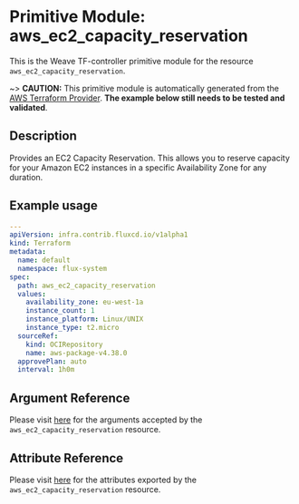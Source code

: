 
# Primitive Module: aws_ec2_capacity_reservation

This is the Weave TF-controller primitive module for the resource `aws_ec2_capacity_reservation`.

~> **CAUTION:** This primitive module is automatically generated from the [AWS Terraform Provider](https://registry.terraform.io/providers/hashicorp/aws/latest/docs/resources/ec2_capacity_reservation). **The example below still needs to be tested and validated**.

## Description

Provides an EC2 Capacity Reservation. This allows you to reserve capacity for your Amazon EC2 instances in a specific Availability Zone for any duration.

## Example usage

```yaml
---
apiVersion: infra.contrib.fluxcd.io/v1alpha1
kind: Terraform
metadata:
  name: default
  namespace: flux-system
spec:
  path: aws_ec2_capacity_reservation
  values:
    availability_zone: eu-west-1a
    instance_count: 1
    instance_platform: Linux/UNIX
    instance_type: t2.micro
  sourceRef:
    kind: OCIRepository
    name: aws-package-v4.38.0
  approvePlan: auto
  interval: 1h0m
```

## Argument Reference

Please visit [here](https://registry.terraform.io/providers/hashicorp/aws/latest/docs/resources/ec2_capacity_reservation#argument-reference) for the arguments accepted by the `aws_ec2_capacity_reservation` resource.

## Attribute Reference

Please visit [here](https://registry.terraform.io/providers/hashicorp/aws/latest/docs/resources/ec2_capacity_reservation#attributes-reference) for the attributes exported by the `aws_ec2_capacity_reservation` resource.
